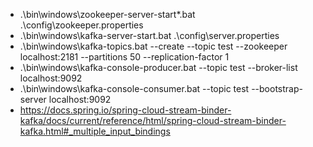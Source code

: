 * .\bin\windows\zookeeper-server-start*.bat .\config\zookeeper.properties
* .\bin\windows\kafka-server-start.bat .\config\server.properties
* .\bin\windows\kafka-topics.bat --create --topic test --zookeeper localhost:2181 --partitions 50 --replication-factor 1
* .\bin\windows\kafka-console-producer.bat --topic test --broker-list localhost:9092
* .\bin\windows\kafka-console-consumer.bat --topic test --bootstrap-server localhost:9092
* https://docs.spring.io/spring-cloud-stream-binder-kafka/docs/current/reference/html/spring-cloud-stream-binder-kafka.html#_multiple_input_bindings